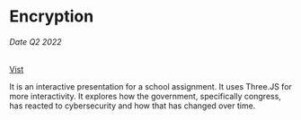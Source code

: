 # Encryption 


###### Date Q2 2022

[Vist](https://jackstoller.com/compencryption)

It is an interactive presentation for a school assignment. It uses Three.JS for more interactivity. It explores how the government, specifically congress, has reacted to cybersecurity and how that has changed over time.
